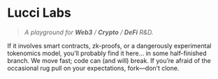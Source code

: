 # Lucci Labs

> *A playground for ************************Web3************************ / ************************Crypto************************ / ************************DeFi************************ R\&D.*


If it involves smart contracts, zk-proofs, or a dangerously experimental tokenomics model, you’ll probably find it here... in some half-finished branch.
We move fast; code can (and will) break. If you’re afraid of the occasional rug pull on your expectations, fork—don’t clone.
